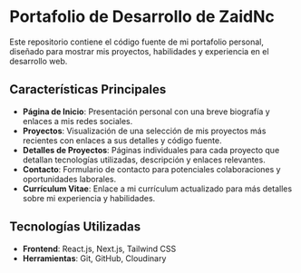 # Portafolio de Desarrollo de ZaidNc

Este repositorio contiene el código fuente de mi portafolio personal, diseñado para mostrar mis proyectos, habilidades y experiencia en el desarrollo web.

## Características Principales

- **Página de Inicio**: Presentación personal con una breve biografía y enlaces a mis redes sociales.
- **Proyectos**: Visualización de una selección de mis proyectos más recientes con enlaces a sus detalles y código fuente.
- **Detalles de Proyectos**: Páginas individuales para cada proyecto que detallan tecnologías utilizadas, descripción y enlaces relevantes.
- **Contacto**: Formulario de contacto para potenciales colaboraciones y oportunidades laborales.
- **Currículum Vitae**: Enlace a mi currículum actualizado para más detalles sobre mi experiencia y habilidades.

## Tecnologías Utilizadas

- **Frontend**: React.js, Next.js, Tailwind CSS
- **Herramientas**: Git, GitHub, Cloudinary
